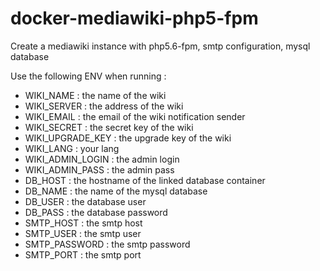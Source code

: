 # docker-mediawiki-php5-fpm

Create a mediawiki instance with php5.6-fpm, smtp configuration, mysql database

Use the following ENV when running :
- WIKI_NAME : the name of the wiki
- WIKI_SERVER : the address of the wiki
- WIKI_EMAIL : the email of the wiki notification sender
- WIKI_SECRET : the secret key of the wiki
- WIKI_UPGRADE_KEY : the upgrade key of the wiki
- WIKI_LANG : your lang
- WIKI_ADMIN_LOGIN : the admin login
- WIKI_ADMIN_PASS : the admin pass
- DB_HOST : the hostname of the linked database container
- DB_NAME : the name of the mysql database
- DB_USER : the database user
- DB_PASS : the database password
- SMTP_HOST : the smtp host
- SMTP_USER : the smtp user
- SMTP_PASSWORD : the smtp password
- SMTP_PORT : the smtp port
